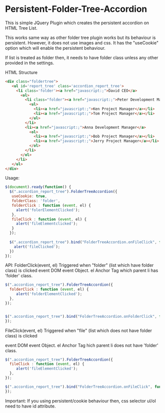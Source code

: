 Persistent-Folder-Tree-Accordion
================================

This is simple JQuery Plugin which creates the persistent accordion on HTML Tree List.

This works same way as other folder tree plugin works but its behaviour is persistent. 
However, it does not use images and css. It has the "useCookie" option which will enable
the persistent behaviour.

If list is treated as folder then, it needs to have folder class unless any other provided in 
the settings. 


HTML Structure
```html
<div class="foldertree">
   <ul id='report_tree' class='accordion_report_tree'>
     <li class='folder'><a href="javascript:;">David CEO</a>
       <ol>
         <li class="folder"><a href="javascript:;">Peter Development Manager</a>
           <ul>
             <li><a href="javascript:;">Ken Project Manager</a></li>
             <li><a href="javascript:;">Tom Project Manager</a></li>
           </ul>
         </li>
         <li><a href="javascript:;">Anna Development Manager</a>
           <ol>
             <li><a href="javascript:;">Bob Project Manager</a></li>
             <li><a href="javascript:;">Jerry Project Manager</a></li>
           </ol>
         </li>
       </ol>
     </li>
   </ul>
</div>
```

Usage:
```javascript
$(document).ready(function() { 
  $(".accordion_report_tree").FolderTreeAccordion({
   useCookie: true,
   folderClass: 'folder',
   folderClick : function (event, el) {
     alert('folerElementClicked');
   },
   fileClick : function (event, el) {
     alert('fileElementclicked');
   }
  });
  
  $(".accordion_report_tree").bind("FolderTreeAccordion.onFileClick", function(event, clickedElement) {
    alert('fileClicked');
  })
});
```

API:
FolderClick(event, el)
Triggered when "folder" (list which have folder class) is clicked
event 
  DOM event Object.
el
  Anchor Tag which parent li has 'folder' class.
```javascript
$(".accordion_report_tree").FolderTreeAccordion({
  folderClick : function (event, el) {
     alert('folderElementClicked');
  },
});


$(".accordion_report_tree").bind("FolderTreeAccordion.onFolderClick", function(event, el) {
});
```

FileClick(event, el)
Triggered when "file" (list which does not have folder class) is clicked

event 
  DOM event Object.
el
  Anchor Tag hich parent li does not have 'folder' class.
```javascript
$(".accordion_report_tree").FolderTreeAccordion({
  fileClick : function (event, el) {
     alert('fileElementClicked');
  },
});

$(".accordion_report_tree").bind("FolderTreeAccordion.onFileClick", function(event, el) {
});
```


Important: 
If you using persistent/cookie behaviour then, css selector ul/ol need to have id attribute. 

